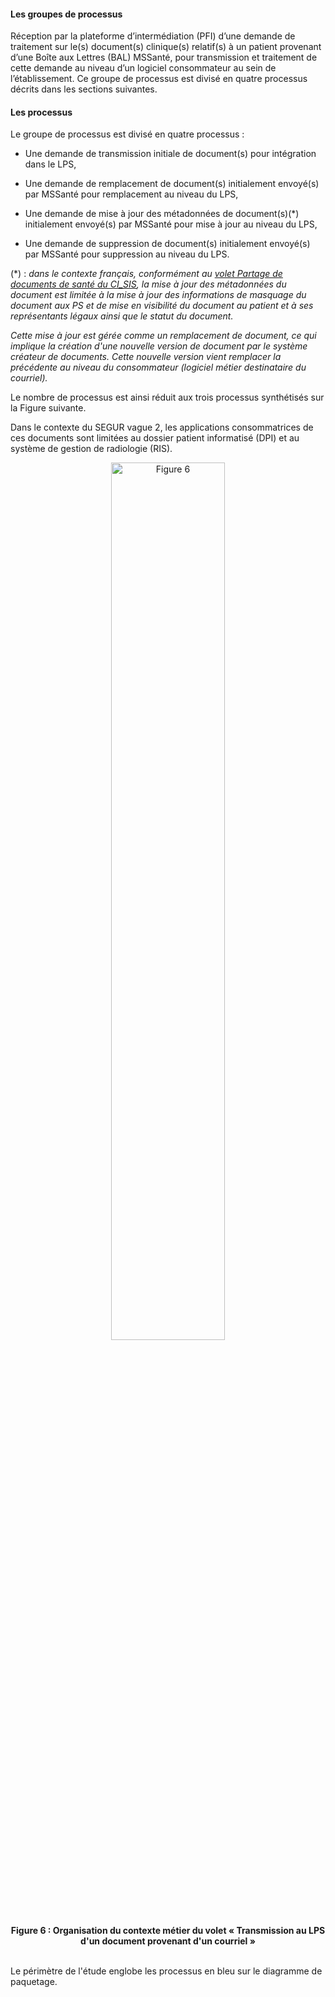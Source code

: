 #### Les groupes de processus

Réception par la plateforme d’intermédiation (PFI) d’une demande de traitement sur le(s) document(s) clinique(s) relatif(s) à un patient provenant d’une Boîte aux Lettres (BAL) MSSanté, pour transmission et traitement de cette demande au niveau d’un logiciel consommateur au sein de l’établissement. Ce groupe de processus est divisé en quatre processus décrits dans les sections suivantes.

#### Les processus

Le groupe de processus est divisé en quatre processus :

-   Une demande de transmission initiale de document(s) pour intégration dans le LPS,

-   Une demande de remplacement de document(s) initialement envoyé(s) par MSSanté pour remplacement au niveau du LPS,

-   Une demande de mise à jour des métadonnées de document(s)(\*) initialement envoyé(s) par MSSanté pour mise à jour au niveau du LPS,

-   Une demande de suppression de document(s) initialement envoyé(s) par MSSanté pour suppression au niveau du LPS.

(\*) : _dans le contexte français, conformément au [volet Partage de
documents de santé du CI_SIS](https://esante.gouv.fr/sites/default/files/media_entity/documents/ci-sis_service_volet-partage-documents-sante_v1.15.pdf), la mise à jour des métadonnées du document est limitée à la mise à jour des informations de masquage du document aux PS et de mise en visibilité du document au patient et à ses représentants légaux ainsi que le statut du document._

_Cette mise à jour est gérée comme un remplacement de document, ce qui
implique la création d'une nouvelle version de document par le système
créateur de documents. Cette nouvelle version vient remplacer la
précédente au niveau du consommateur (logiciel métier destinataire du
courriel)._



Le nombre de processus est ainsi réduit aux trois processus synthétisés
sur la Figure suivante.

Dans le contexte du SEGUR vague 2, les applications consommatrices de
ces documents sont limitées au dossier patient informatisé (DPI) et au
système de gestion de radiologie (RIS).

<div class="figure" style='text-align: center;'>
    <img src="image13.png" alt="Figure 6" title="Figure 6 : Organisation du contexte métier du volet « Transmission au LPS d'un document provenant d'un courriel »" style="width:60%;">
    <figcaption><b>Figure 6 : Organisation du contexte métier du volet « Transmission au LPS d'un document provenant d'un courriel »</b></figcaption>
</div>    
<br>

Le périmètre de l'étude englobe les processus en bleu sur le diagramme de paquetage.